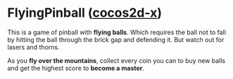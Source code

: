 # FlyingPinball (<a href="https://cocos.com/en/">cocos2d-x</a>)

This is a game of pinball with <b>flying balls</b>. Which requires the ball not to fall by hitting the ball through the brick gap and defending it. But watch out for lasers and thorns.

As you <b>fly over the mountains</b>, collect every coin you can to buy new balls and get the highest score to <b>become a master</b>.
